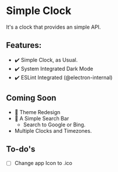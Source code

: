 # Simple Clock
It's a clock that provides an simple API.

## Features:
- ✔️ Simple Clock, as Usual.
- ✔️ System Integrated Dark Mode
- ✔️ ESLint Integrated (@electron-internal)

## Coming Soon
- 🚫 Theme Redesign
- 🚫 A Simple Search Bar
  - Search to Google or Bing.
- Multiple Clocks and Timezones.

## To-do's 
- [ ] Change app Icon to .ico